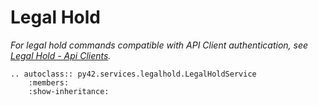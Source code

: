 # Legal Hold

*For legal hold commands compatible with API Client authentication, see [Legal Hold - Api Clients](legalholdapiclient.md).*

```{eval-rst}
.. autoclass:: py42.services.legalhold.LegalHoldService
    :members:
    :show-inheritance:
```
